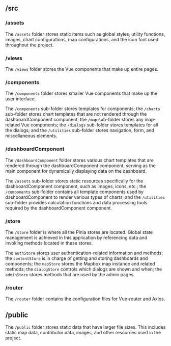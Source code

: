 ## /src

### /assets

The `/assets` folder stores static items such as global styles, utility functions, images, chart configurations, map configurations, and the icon font used throughout the project.

### /views

The `/views` folder stores the Vue components that make up entire pages.

### /components

The `/components` folder stores smaller Vue components that make up the user interface.

The `/components` sub-folder stores templates for components; the `/charts` sub-folder stores chart templates that are not rendered through the dashboardComponent component; the `/map` sub-folder stores any map-related Vue components; the `/dialogs` sub-folder stores templates for all the dialogs; and the `/utilities` sub-folder stores navigation, form, and miscellaneous elements.

### /dashboardComponent

The `/dashboardComponent` folder stores various chart templates that are rendered through the dashboardComponent component, serving as the main component for dynamically displaying data on the dashboard.

The `/assets` sub-folder stores static resources specifically for the dashboardComponent component, such as images, icons, etc.; the `/components` sub-folder contains all template components used by dashboardComponent to render various types of charts; and the `/utilities` sub-folder provides calculation functions and data processing tools required by the dashboardComponent component.

### /store

The `/store` folder is where all the Pinia stores are located. Global state management is achieved in this application by referencing data and invoking methods located in these stores.

The `authStore` stores user authentication-related information and methods; the `contentStore` is in charge of getting and storing dashboards and components; the `mapStore` stores the Mapbox map instance and related methods; the `dialogStore` controls which dialogs are shown and when; the `adminStore` stores methods that are used by the admin pages.

### /router

The `/router` folder contains the configuration files for Vue-router and Axios.

## /public

The `/public` folder stores static data that have larger file sizes. This includes static map data, contributor data, images, and other resources used in the project.
